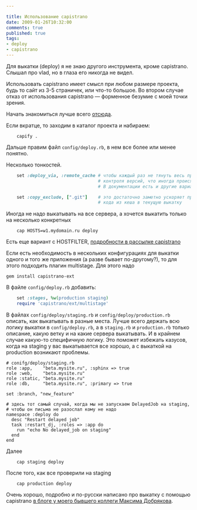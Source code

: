 ```yaml
---

title: Использование capistrano
date: 2009-01-26T10:32:00
comments: true
published: true
tags:
- deploy
- capistrano
---
```


Для выкатки (deploy) я не знаю другого инструмента, кроме capistrano. Слышал про vlad, но в глаза его никогда не
видел.

Использовать capistrano имеет смысл при любом размере проекта, будь то сайт из 3-5 страничек, или что-то большое. Во
втором случае отказ от использования capistrano — форменное безумие с моей точки зрения.

Начать знакомиться лучше всего [отсюда](https://github.com/capistrano/capistrano/wiki/).

Если вкратце, то заходим в каталог проекта и набираем:

```
    capify .
```

Дальше правим файл `config/deploy.rb`, в нем все более или менее понятно.

Несколько тонкостей.

``` ruby
    set :deploy_via, :remote_cache # чтобы каждый раз не тянуть весь проект из системы
                                   # контроля версий, что иногда происходит не очень быстро.
                                   # В документации есть и другие варианты, стоит прочесть.

    set :copy_exclude, [".git"]    # это достаточно заметно ускоряет процесс копирования
                                   # кода из кеша в текущую выкатку

```

Иногда не надо выкатывать на все сервера, а хочется выкатить только на несколько конкретных

```
    cap HOSTS=w1.mydomain.ru deploy
```

Есть еще вариант с HOSTFILTER,
[подробности в рассылке capistrano](http://groups.google.co.uk/group/capistrano/browse_thread/thread/0592ab63dda72d7e?hl=en#)

Если есть необходимость в нескольких конфигурациях для выкатки одного и того же приложения (а разве бывает по-другому?),
то для этого подходить плагин multistage. Для этого надо
```
gem install capistrano-ext
```
В файле `config/deploy.rb` добавить:

``` ruby
    set :stages, %w(production staging)
    require 'capistrano/ext/multistage'
```

В файлах `config/deploy/staging.rb` и `config/deploy/production.rb` описать, как выкатывать в разные места. Лучше всего
держать всю логику выкатки в `config/deploy.rb`, а в `staging.rb` и `production.rb` только описание, какую ветку и на
какие сервера выкатывать. И в крайнем случае какую-то специфичную логику. Это поможет избежать казусов, когда на staging у
вас выкатывается все хорошо, а с выкаткой на production возникают проблемы.

```
# conifg/deploy/staging.rb
role :app,    "beta.mysite.ru", :sphinx => true
role :web,    "beta.mysite.ru"
role :static, "beta.mysite.ru"
role :db,     "beta.mysite.ru", :primary => true

set :branch, "new_feature"

# здесь тот самый случай, когда мы не запускаем DelayedJob на staging,
# чтобы он письма не разослал кому не надо
namespace :deploy do
  desc "Restart delayed job"
  task :restart_dj, :roles => :app do
    run "echo No delayed_job on staging"
  end
end

```

Далее

```
    cap staging deploy
```

После того, как все проверили на staging

```
    cap production deploy
```

Очень хорошо, подробно и по-русски написано про выкатку с помощью capistrano
[в блоге у моего бывшего коллеги Максима Добрякова](http://maksd.info/tag/capistrano).

